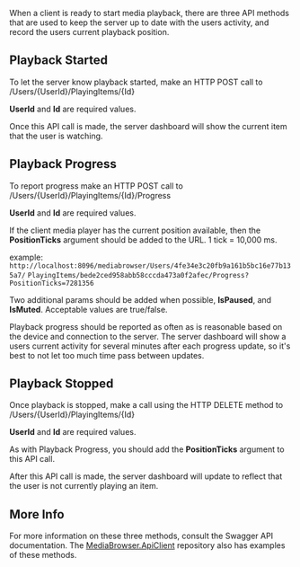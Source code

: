 When a client is ready to start media playback, there are three API methods that are used to keep the server up to date with the users activity, and record the users current playback position.

## Playback Started

To let the server know playback started, make an HTTP POST call to /Users/{UserId}/PlayingItems/{Id}

**UserId** and **Id** are required values.

Once this API call is made, the server dashboard will show the current item that the user is watching.

## Playback Progress

To report progress make an HTTP POST call to /Users/{UserId}/PlayingItems/{Id}/Progress

**UserId** and **Id** are required values.

If the client media player has the current position available, then the **PositionTicks** argument should be added to the URL. 1 tick = 10,000 ms. 

example:  
`http://localhost:8096/mediabrowser/Users/4fe34e3c20fb9a161b5bc16e77b135a7/`  `PlayingItems/bede2ced958abb58cccda473a0f2afec/Progress?PositionTicks=7281356`

Two additional params should be added when possible, **IsPaused**, and **IsMuted**. Acceptable values are true/false.

Playback progress should be reported as often as is reasonable based on the device and connection to the server. The server dashboard will show a users current activity for several minutes after each progress update, so it's best to not let too much time pass between updates.  

## Playback Stopped

Once playback is stopped, make a call using the HTTP DELETE method to /Users/{UserId}/PlayingItems/{Id}

**UserId** and **Id** are required values.

As with Playback Progress, you should add the **PositionTicks** argument to this API call.

After this API call is made, the server dashboard will update to reflect that the user is not currently playing an item.

## More Info

For more information on these three methods, consult the Swagger API documentation. The [MediaBrowser.ApiClient](https://github.com/MediaBrowser/MediaBrowser.ApiClient) repository also has examples of these methods.